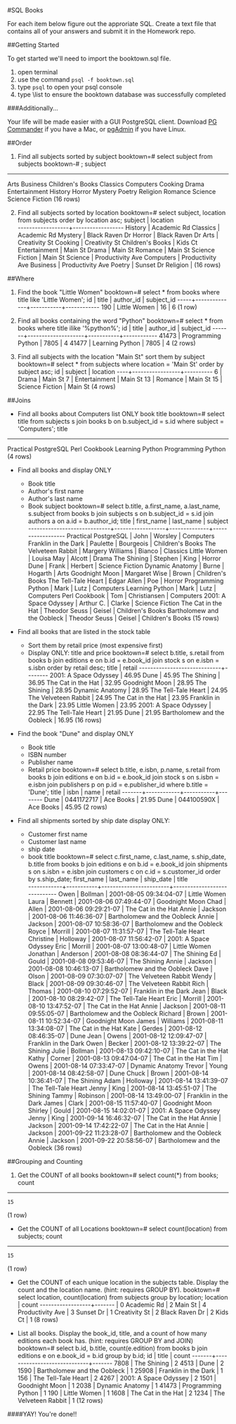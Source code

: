 #SQL Books

For each item below figure out the approriate SQL. Create a text file that contains all of your answers and submit it in the Homework repo.

##Getting Started

To get started we'll need to import the booktown.sql file.

1. open terminal
2. use the command `psql -f booktown.sql`
3. type `psql` to open your psql console
4. type \list to ensure the booktown database was successfully completed

###Additionally...

Your life will be made easier with a GUI PostgreSQL client. Download [PG Commander](https://eggerapps.at/pgcommander/) if you have a Mac, or [pgAdmin](http://www.pgadmin.org/) if you have Linux.

##Order
1. Find all subjects sorted by subject
booktown=# select subject from subjects
booktown-# ;
     subject      
------------------
 Arts
 Business
 Children's Books
 Classics
 Computers
 Cooking
 Drama
 Entertainment
 History
 Horror
 Mystery
 Poetry
 Religion
 Romance
 Science
 Science Fiction
(16 rows)


2. Find all subjects sorted by location
booktown=# select subject, location from subjects order by location asc;
     subject      |     location     
------------------+------------------
 History          | Academic Rd
 Classics         | Academic Rd
 Mystery          | Black Raven Dr
 Horror           | Black Raven Dr
 Arts             | Creativity St
 Cooking          | Creativity St
 Children's Books | Kids Ct
 Entertainment    | Main St
 Drama            | Main St
 Romance          | Main St
 Science Fiction  | Main St
 Science          | Productivity Ave
 Computers        | Productivity Ave
 Business         | Productivity Ave
 Poetry           | Sunset Dr
 Religion         | 
(16 rows)

##Where
1. Find the book "Little Women"
booktown=# select * from books where title like 'Little Women';
 id  |    title     | author_id | subject_id 
-----+--------------+-----------+------------
 190 | Little Women |        16 |          6
(1 row)

2. Find all books containing the word "Python"
booktown=# select * from books where title ilike '%python%';
  id   |       title        | author_id | subject_id 
-------+--------------------+-----------+------------
 41473 | Programming Python |      7805 |          4
 41477 | Learning Python    |      7805 |          4
(2 rows)

3. Find all subjects with the location "Main St" sort them by subject
booktown=# select * from subjects where location = 'Main St' order by subject asc;
 id |     subject     | location 
----+-----------------+----------
  6 | Drama           | Main St
  7 | Entertainment   | Main St
 13 | Romance         | Main St
 15 | Science Fiction | Main St
(4 rows)

##Joins

* Find all books about Computers list ONLY book title
booktown=# select title from subjects s join books b on b.subject_id = s.id where subject = 'Computers';
        title         
----------------------
 Practical PostgreSQL
 Perl Cookbook
 Learning Python
 Programming Python
(4 rows)

* Find all books and display ONLY
	* Book title
	* Author's first name
	* Author's last name
	* Book subject
	booktown=# select b.title, a.first_name, a.last_name, s.subject from books b join subjects s on b.subject_id = s.id join authors a on a.id = b.author_id;
            title            |    first_name    |  last_name   |     subject      
-----------------------------+------------------+--------------+------------------
 Practical PostgreSQL        | John             | Worsley      | Computers
 Franklin in the Dark        | Paulette         | Bourgeois    | Children's Books
 The Velveteen Rabbit        | Margery Williams | Bianco       | Classics
 Little Women                | Louisa May       | Alcott       | Drama
 The Shining                 | Stephen          | King         | Horror
 Dune                        | Frank            | Herbert      | Science Fiction
 Dynamic Anatomy             | Burne            | Hogarth      | Arts
 Goodnight Moon              | Margaret Wise    | Brown        | Children's Books
 The Tell-Tale Heart         | Edgar Allen      | Poe          | Horror
 Programming Python          | Mark             | Lutz         | Computers
 Learning Python             | Mark             | Lutz         | Computers
 Perl Cookbook               | Tom              | Christiansen | Computers
 2001: A Space Odyssey       | Arthur C.        | Clarke       | Science Fiction
 The Cat in the Hat          | Theodor Seuss    | Geisel       | Children's Books
 Bartholomew and the Oobleck | Theodor Seuss    | Geisel       | Children's Books
(15 rows)

* Find all books that are listed in the stock table
	* Sort them by retail price (most expensive first)
	* Display ONLY: title and price
	booktown=# select b.title, s.retail from books b join editions e on b.id = e.book_id join stock s on e.isbn = s.isbn order by retail desc;
            title            | retail 
-----------------------------+--------
 2001: A Space Odyssey       |  46.95
 Dune                        |  45.95
 The Shining                 |  36.95
 The Cat in the Hat          |  32.95
 Goodnight Moon              |  28.95
 The Shining                 |  28.95
 Dynamic Anatomy             |  28.95
 The Tell-Tale Heart         |  24.95
 The Velveteen Rabbit        |  24.95
 The Cat in the Hat          |  23.95
 Franklin in the Dark        |  23.95
 Little Women                |  23.95
 2001: A Space Odyssey       |  22.95
 The Tell-Tale Heart         |  21.95
 Dune                        |  21.95
 Bartholomew and the Oobleck |  16.95
(16 rows)

* Find the book "Dune" and display ONLY
	* Book title
	* ISBN number
	* Publisher name
	* Retail price
	booktown=# select b.title, e.isbn, p.name, s.retail from books b join editions e on b.id = e.book_id join stock s on s.isbn = e.isbn join publishers p on p.id = e.publisher_id where b.title = 'Dune';
 title |    isbn    |   name    | retail 
-------+------------+-----------+--------
 Dune  | 0441172717 | Ace Books |  21.95
 Dune  | 044100590X | Ace Books |  45.95
(2 rows)

* Find all shipments sorted by ship date display ONLY:
	* Customer first name
	* Customer last name
	* ship date
	* book title
	booktown=# select c.first_name, c.last_name, s.ship_date, b.title from books b join editions e on b.id = e.book_id join shipments s on s.isbn = e.isbn join customers c on c.id = s.customer_id order by s.ship_date;
 first_name | last_name |       ship_date        |            title            
------------+-----------+------------------------+-----------------------------
 Owen       | Bollman   | 2001-08-05 09:34:04-07 | Little Women
 Laura      | Bennett   | 2001-08-06 07:49:44-07 | Goodnight Moon
 Chad       | Allen     | 2001-08-06 09:29:21-07 | The Cat in the Hat
 Annie      | Jackson   | 2001-08-06 11:46:36-07 | Bartholomew and the Oobleck
 Annie      | Jackson   | 2001-08-07 10:58:36-07 | Bartholomew and the Oobleck
 Royce      | Morrill   | 2001-08-07 11:31:57-07 | The Tell-Tale Heart
 Christine  | Holloway  | 2001-08-07 11:56:42-07 | 2001: A Space Odyssey
 Eric       | Morrill   | 2001-08-07 13:00:48-07 | Little Women
 Jonathan   | Anderson  | 2001-08-08 08:36:44-07 | The Shining
 Ed         | Gould     | 2001-08-08 09:53:46-07 | The Shining
 Annie      | Jackson   | 2001-08-08 10:46:13-07 | Bartholomew and the Oobleck
 Dave       | Olson     | 2001-08-09 07:30:07-07 | The Velveteen Rabbit
 Wendy      | Black     | 2001-08-09 09:30:46-07 | The Velveteen Rabbit
 Rich       | Thomas    | 2001-08-10 07:29:52-07 | Franklin in the Dark
 Jean       | Black     | 2001-08-10 08:29:42-07 | The Tell-Tale Heart
 Eric       | Morrill   | 2001-08-10 13:47:52-07 | The Cat in the Hat
 Annie      | Jackson   | 2001-08-11 09:55:05-07 | Bartholomew and the Oobleck
 Richard    | Brown     | 2001-08-11 10:52:34-07 | Goodnight Moon
 James      | Williams  | 2001-08-11 13:34:08-07 | The Cat in the Hat
 Kate       | Gerdes    | 2001-08-12 08:46:35-07 | Dune
 Jean       | Owens     | 2001-08-12 12:09:47-07 | Franklin in the Dark
 Owen       | Becker    | 2001-08-12 13:39:22-07 | The Shining
 Julie      | Bollman   | 2001-08-13 09:42:10-07 | The Cat in the Hat
 Kathy      | Corner    | 2001-08-13 09:47:04-07 | The Cat in the Hat
 Tim        | Owens     | 2001-08-14 07:33:47-07 | Dynamic Anatomy
 Trevor     | Young     | 2001-08-14 08:42:58-07 | Dune
 Chuck      | Brown     | 2001-08-14 10:36:41-07 | The Shining
 Adam       | Holloway  | 2001-08-14 13:41:39-07 | The Tell-Tale Heart
 Jenny      | King      | 2001-08-14 13:45:51-07 | The Shining
 Tammy      | Robinson  | 2001-08-14 13:49:00-07 | Franklin in the Dark
 James      | Clark     | 2001-08-15 11:57:40-07 | Goodnight Moon
 Shirley    | Gould     | 2001-08-15 14:02:01-07 | 2001: A Space Odyssey
 Jenny      | King      | 2001-09-14 16:46:32-07 | The Cat in the Hat
 Annie      | Jackson   | 2001-09-14 17:42:22-07 | The Cat in the Hat
 Annie      | Jackson   | 2001-09-22 11:23:28-07 | Bartholomew and the Oobleck
 Annie      | Jackson   | 2001-09-22 20:58:56-07 | Bartholomew and the Oobleck
(36 rows)

##Grouping and Counting

1. Get the COUNT of all books
booktown=# select count(*) from books;
 count 
-------
    15
(1 row)

* Get the COUNT of all Locations
booktown=# select count(location) from subjects;
 count 
-------
    15
(1 row)

* Get the COUNT of each unique location in the subjects table. Display the count and the location name. (hint: requires GROUP BY).
booktown=# select location, count(location) from subjects group by location;
     location     | count 
------------------+-------
                  |     0
 Academic Rd      |     2
 Main St          |     4
 Productivity Ave |     3
 Sunset Dr        |     1
 Creativity St    |     2
 Black Raven Dr   |     2
 Kids Ct          |     1
(8 rows)

* List all books. Display the book_id, title, and a count of how many editions each book has. (hint: requires GROUP BY and JOIN)
booktown=# select b.id, b.title, count(e.edition) from books b join editions e on e.book_id = b.id group by b.id;
  id   |            title            | count 
-------+-----------------------------+-------
  7808 | The Shining                 |     2
  4513 | Dune                        |     2
  1590 | Bartholomew and the Oobleck |     1
 25908 | Franklin in the Dark        |     1
   156 | The Tell-Tale Heart         |     2
  4267 | 2001: A Space Odyssey       |     2
  1501 | Goodnight Moon              |     1
  2038 | Dynamic Anatomy             |     1
 41473 | Programming Python          |     1
   190 | Little Women                |     1
  1608 | The Cat in the Hat          |     2
  1234 | The Velveteen Rabbit        |     1
(12 rows)



####YAY! You're done!!
